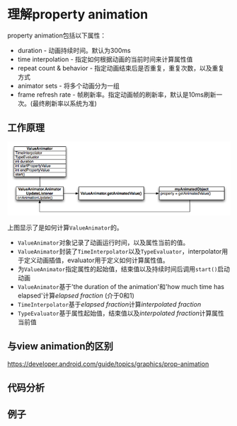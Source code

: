 # 理解property animation

property animation包括以下属性：

+ duration - 动画持续时间。默认为300ms
+ time interpolation - 指定如何根据动画的当前时间来计算属性值
+ repeat count & behavior - 指定动画结束后是否重复，重复次数，以及重复方式
+ animator sets - 将多个动画分为一组
+ frame refresh rate - 帧刷新率。指定动画帧的刷新率，默认是10ms刷新一次。(最终刷新率以系统为准)

## 工作原理

![](valueanimator.png)

上图显示了是如何计算`ValueAnimator`的。

+ `ValueAnimator`对象记录了动画运行时间，以及属性当前的值。
+ `ValueAnimator`封装了`TimeInterpolator`以及`TypeEvaluator`，interpolator用于定义动画插值，evaluator用于定义如何计算属性值。
+ 为`ValueAnimator`指定属性的起始值，结束值以及持续时间后调用`start()`启动动画
+ `ValueAnimator`基于'the duration of the animation'和'how much time has elapsed'计算*elapsed fraction* (介于0和1)
+ `TimeInterpolator`基于*elapsed fraction*计算*interpolated fraction*
+ `TypeEvaluator`基于属性起始值，结束值以及*interpolated fraction*计算属性当前值

## 与view animation的区别

https://developer.android.com/guide/topics/graphics/prop-animation

## 代码分析

## 例子